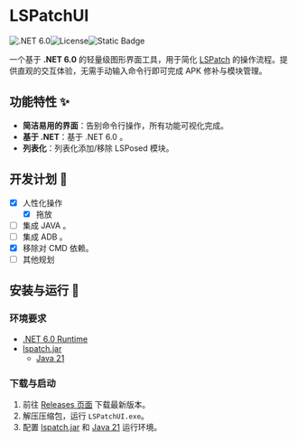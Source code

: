 # LSPatchUI

![.NET 6.0](https://img.shields.io/badge/.NET-6.0-512BD4?logo=dotnet)![License](https://img.shields.io/badge/License-MIT-green)![Static Badge](https://img.shields.io/badge/Platform-Windows-blue)

一个基于 **.NET 6.0** 的轻量级图形界面工具，用于简化 [LSPatch](https://github.com/LSPosed/LSPatch) 的操作流程。提供直观的交互体验，无需手动输入命令行即可完成 APK 修补与模块管理。

## 功能特性 ✨

- **简洁易用的界面**：告别命令行操作，所有功能可视化完成。
- **基于 .NET**：基于 .NET 6.0 。
- **列表化**：列表化添加/移除 LSPosed 模块。

## 开发计划 🔧

- [x] 人性化操作
  - [x] 拖放
- [ ] 集成 JAVA 。
- [ ] 集成 ADB 。
- [x] 移除对 CMD 依赖。
- [ ] 其他规划

## 安装与运行 🚀

### 环境要求
- [.NET 6.0 Runtime](https://dotnet.microsoft.com/download/dotnet/6.0)
- [lspatch.jar](https://github.com/LSPosed/LSPatch/releases)
  - [Java 21](https://javaalmanac.io/jdk/21/)

### 下载与启动
1. 前往 [Releases 页面](https://github.com/CreationWong/LSPatchUI/releases) 下载最新版本。
2. 解压压缩包，运行 `LSPatchUI.exe`。
3. 配置 [lspatch.jar](https://github.com/LSPosed/LSPatch/releases) 和 [Java 21](https://javaalmanac.io/jdk/21/) 运行环境。

